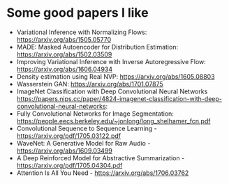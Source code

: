 # Some good papers I like

- Variational Inference with Normalizing Flows: https://arxiv.org/abs/1505.05770
- MADE: Masked Autoencoder for Distribution Estimation: https://arxiv.org/abs/1502.03509
- Improving Variational Inference with Inverse Autoregressive Flow: https://arxiv.org/abs/1606.04934
- Density estimation using Real NVP: https://arxiv.org/abs/1605.08803
- Wasserstein GAN: https://arxiv.org/abs/1701.07875 
- ImageNet Classification with Deep Convolutional Neural Networks https://papers.nips.cc/paper/4824-imagenet-classification-with-deep-convolutional-neural-networks:
- Fully Convolutional Networks for Image Segmentation: https://people.eecs.berkeley.edu/~jonlong/long_shelhamer_fcn.pdf
- Convolutional Sequence to Sequence Learning - https://arxiv.org/pdf/1705.03122.pdf
- WaveNet: A Generative Model for Raw Audio - https://arxiv.org/abs/1609.03499
- A Deep Reinforced Model for Abstractive Summarization - https://arxiv.org/pdf/1705.04304.pdf
- Attention Is All You Need - https://arxiv.org/abs/1706.03762


